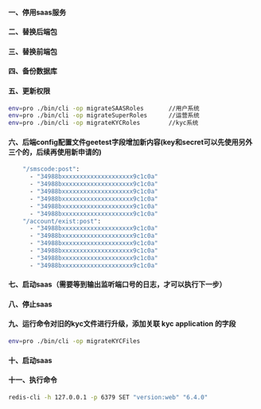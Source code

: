 #### 一、停用saas服务
#### 二、替换后端包
#### 三、替换前端包
#### 四、备份数据库

#### 五、更新权限
```bash
env=pro ./bin/cli -op migrateSAASRoles       //用户系统
env=pro ./bin/cli -op migrateSuperRoles      //运营系统
env=pro ./bin/cli -op migrateKYCRoles        //kyc系统
```
#### 六、后端config配置文件geetest字段增加新内容(key和secret可以先使用另外三个的，后续再使用新申请的)
```bash
    "/smscode:post":
      - "34988bxxxxxxxxxxxxxxxxxxxx9c1c0a"
      - "34988bxxxxxxxxxxxxxxxxxxxx9c1c0a"
      - "34988bxxxxxxxxxxxxxxxxxxxx9c1c0a"
      - "34988bxxxxxxxxxxxxxxxxxxxx9c1c0a"
      - "34988bxxxxxxxxxxxxxxxxxxxx9c1c0a"
      - "34988bxxxxxxxxxxxxxxxxxxxx9c1c0a"
    "/account/exist:post":
      - "34988bxxxxxxxxxxxxxxxxxxxx9c1c0a"
      - "34988bxxxxxxxxxxxxxxxxxxxx9c1c0a"
      - "34988bxxxxxxxxxxxxxxxxxxxx9c1c0a"
      - "34988bxxxxxxxxxxxxxxxxxxxx9c1c0a"
      - "34988bxxxxxxxxxxxxxxxxxxxx9c1c0a"
      - "34988bxxxxxxxxxxxxxxxxxxxx9c1c0a"
```
#### 七、启动saas（需要等到输出监听端口号的日志，才可以执行下一步）
#### 八、停止saas
#### 九、运行命令对旧的kyc文件进行升级，添加关联 kyc application 的字段
```bash
env=pro ./bin/cli -op migrateKYCFiles
```

#### 十、启动saas

#### 十一、执行命令
 ```bash
 redis-cli -h 127.0.0.1 -p 6379 SET "version:web" "6.4.0"
 ```
